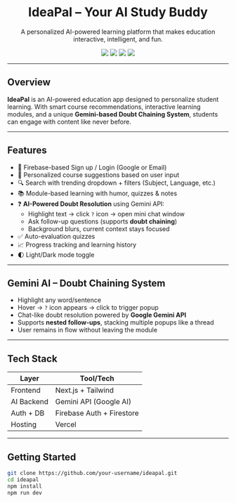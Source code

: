 <h1 align="center"> IdeaPal – Your AI Study Buddy</h1>

<p align="center">
  A personalized AI-powered learning platform that makes education interactive, intelligent, and fun.
</p>

<p align="center">
  <img src="https://img.shields.io/badge/Next.js-v13-blue?style=flat-square" />
  <img src="https://img.shields.io/badge/Firebase-Auth%20%26%20DB-orange?style=flat-square" />
  <img src="https://img.shields.io/badge/Gemini-API-green?style=flat-square" />
  <img src="https://img.shields.io/badge/Deployed-Vercel-black?style=flat-square" />
</p>

---

##  Overview

**IdeaPal** is an AI-powered education app designed to personalize student learning. With smart course recommendations, interactive learning modules, and a unique **Gemini-based Doubt Chaining System**, students can engage with content like never before.

---

##  Features

- 🔐 Firebase-based Sign up / Login (Google or Email)
- 🎯 Personalized course suggestions based on user input
- 🔍 Search with trending dropdown + filters (Subject, Language, etc.)
- 📚 Module-based learning with humor, quizzes & notes
- ❓ **AI-Powered Doubt Resolution** using Gemini API:
  - Highlight text → click `?` icon → open mini chat window
  - Ask follow-up questions (supports **doubt chaining**)  
  - Background blurs, current context stays focused
- ✅ Auto-evaluation quizzes
- 📈 Progress tracking and learning history
- 🌓 Light/Dark mode toggle

---

##  Gemini AI – Doubt Chaining System

- Highlight any word/sentence
- Hover → `?` icon appears → click to trigger popup
- Chat-like doubt resolution powered by **Google Gemini API**
- Supports **nested follow-ups**, stacking multiple popups like a thread
- User remains in flow without leaving the module

---

##  Tech Stack

| Layer       | Tool/Tech           |
|-------------|---------------------|
| Frontend    | Next.js + Tailwind  |
| AI Backend  | Gemini API (Google AI) |
| Auth + DB   | Firebase Auth + Firestore |
| Hosting     | Vercel              |

---

##  Getting Started

```bash
git clone https://github.com/your-username/ideapal.git
cd ideapal
npm install
npm run dev
